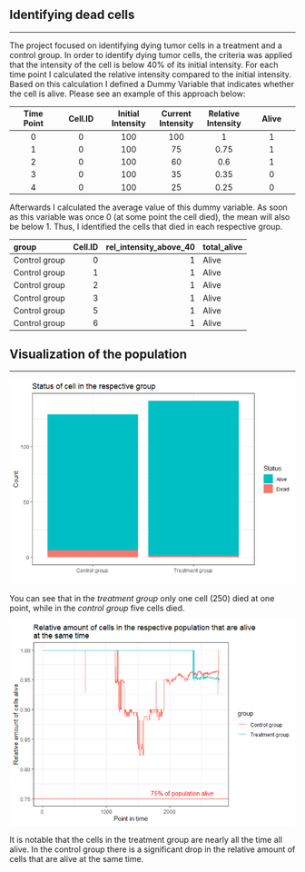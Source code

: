 ## **Identifying dead cells**

------------------------------------------------------------------------

The project focused on identifying dying tumor cells in a treatment and
a control group. In order to identify dying tumor cells, the criteria
was applied that the intensity of the cell is below 40% of its initial
intensity. For each time point I calculated the relative intensity
compared to the initial intensity. Based on this calculation I defined a
Dummy Variable that indicates whether the cell is alive. Please see an
example of this approach below:

<table style="width:100%;">
<colgroup>
<col style="width: 16%" />
<col style="width: 16%" />
<col style="width: 16%" />
<col style="width: 16%" />
<col style="width: 16%" />
<col style="width: 16%" />
</colgroup>
<thead>
<tr class="header">
<th style="text-align: center;">Time Point</th>
<th style="text-align: center;">Cell.ID</th>
<th style="text-align: center;">Initial Intensity</th>
<th style="text-align: center;">Current Intensity</th>
<th style="text-align: center;">Relative Intensity</th>
<th style="text-align: center;">Alive</th>
</tr>
</thead>
<tbody>
<tr class="odd">
<td style="text-align: center;">0</td>
<td style="text-align: center;">0</td>
<td style="text-align: center;">100</td>
<td style="text-align: center;">100</td>
<td style="text-align: center;">1</td>
<td style="text-align: center;">1</td>
</tr>
<tr class="even">
<td style="text-align: center;">1</td>
<td style="text-align: center;">0</td>
<td style="text-align: center;">100</td>
<td style="text-align: center;">75</td>
<td style="text-align: center;">0.75</td>
<td style="text-align: center;">1</td>
</tr>
<tr class="odd">
<td style="text-align: center;">2</td>
<td style="text-align: center;">0</td>
<td style="text-align: center;">100</td>
<td style="text-align: center;">60</td>
<td style="text-align: center;">0.6</td>
<td style="text-align: center;">1</td>
</tr>
<tr class="even">
<td style="text-align: center;">3</td>
<td style="text-align: center;">0</td>
<td style="text-align: center;">100</td>
<td style="text-align: center;">35</td>
<td style="text-align: center;">0.35</td>
<td style="text-align: center;">0</td>
</tr>
<tr class="odd">
<td style="text-align: center;">4</td>
<td style="text-align: center;">0</td>
<td style="text-align: center;">100</td>
<td style="text-align: center;">25</td>
<td style="text-align: center;">0.25</td>
<td style="text-align: center;">0</td>
</tr>
</tbody>
</table>

Afterwards I calculated the average value of this dummy variable. As
soon as this variable was once 0 (at some point the cell died), the mean
will also be below 1. Thus, I identified the cells that died in each
respective group.

<table>
<thead>
<tr class="header">
<th style="text-align: left;">group</th>
<th style="text-align: right;">Cell.ID</th>
<th style="text-align: right;">rel_intensity_above_40</th>
<th style="text-align: left;">total_alive</th>
</tr>
</thead>
<tbody>
<tr class="odd">
<td style="text-align: left;">Control group</td>
<td style="text-align: right;">0</td>
<td style="text-align: right;">1</td>
<td style="text-align: left;">Alive</td>
</tr>
<tr class="even">
<td style="text-align: left;">Control group</td>
<td style="text-align: right;">1</td>
<td style="text-align: right;">1</td>
<td style="text-align: left;">Alive</td>
</tr>
<tr class="odd">
<td style="text-align: left;">Control group</td>
<td style="text-align: right;">2</td>
<td style="text-align: right;">1</td>
<td style="text-align: left;">Alive</td>
</tr>
<tr class="even">
<td style="text-align: left;">Control group</td>
<td style="text-align: right;">3</td>
<td style="text-align: right;">1</td>
<td style="text-align: left;">Alive</td>
</tr>
<tr class="odd">
<td style="text-align: left;">Control group</td>
<td style="text-align: right;">5</td>
<td style="text-align: right;">1</td>
<td style="text-align: left;">Alive</td>
</tr>
<tr class="even">
<td style="text-align: left;">Control group</td>
<td style="text-align: right;">6</td>
<td style="text-align: right;">1</td>
<td style="text-align: left;">Alive</td>
</tr>
</tbody>
</table>

## **Visualization of the population**

------------------------------------------------------------------------

![](winterstetter_solution_files/figure-markdown_strict/unnamed-chunk-3-1.png)

You can see that in the *treatment group* only one cell (250) died at
one point, while in the *control group* five cells died.

![](winterstetter_solution_files/figure-markdown_strict/unnamed-chunk-4-1.png)

It is notable that the cells in the treatment group are nearly all the
time all alive. In the control group there is a significant drop in the
relative amount of cells that are alive at the same time.

